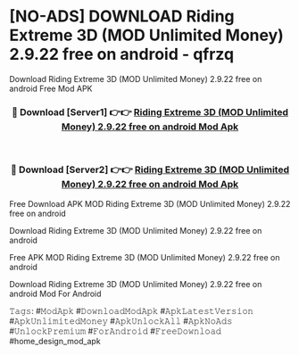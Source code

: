 # [NO-ADS] DOWNLOAD Riding Extreme 3D (MOD Unlimited Money) 2.9.22 free on android - qfrzq
Download Riding Extreme 3D (MOD Unlimited Money) 2.9.22 free on android Free Mod APK

<div align="center">
<h3>🔴 Download [Server1] 👉👉 <a href="https://apk-comot.site?title=Riding_Extreme_3D_(MOD_Unlimited_Money)_2.9.22_free_on_android">Riding Extreme 3D (MOD Unlimited Money) 2.9.22 free on android Mod Apk</a></h3><br>

<h3>🔴 Download [Server2] 👉👉 <a href="https://apk-comot.site?title=Riding_Extreme_3D_(MOD_Unlimited_Money)_2.9.22_free_on_android">Riding Extreme 3D (MOD Unlimited Money) 2.9.22 free on android Mod Apk</a></h3>
</div>


Free Download APK MOD Riding Extreme 3D (MOD Unlimited Money) 2.9.22 free on android

Download Riding Extreme 3D (MOD Unlimited Money) 2.9.22 free on android 

Free APK MOD Riding Extreme 3D (MOD Unlimited Money) 2.9.22 free on android 

Download Riding Extreme 3D (MOD Unlimited Money) 2.9.22 free on android Mod For Android

𝚃𝚊𝚐𝚜: #𝙼𝚘𝚍𝙰𝚙𝚔 #𝙳𝚘𝚠𝚗𝚕𝚘𝚊𝚍𝙼𝚘𝚍𝙰𝚙𝚔 #𝙰𝚙𝚔𝙻𝚊𝚝𝚎𝚜𝚝𝚅𝚎𝚛𝚜𝚒𝚘𝚗 #𝙰𝚙𝚔𝚄𝚗𝚕𝚒𝚖𝚒𝚝𝚎𝚍𝙼𝚘𝚗𝚎𝚢 #𝙰𝚙𝚔𝚄𝚗𝚕𝚘𝚌𝚔𝙰𝚕𝚕 #𝙰𝚙𝚔𝙽𝚘𝙰𝚍𝚜 #𝚄𝚗𝚕𝚘𝚌𝚔𝙿𝚛𝚎𝚖𝚒𝚞𝚖 #𝙵𝚘𝚛𝙰𝚗𝚍𝚛𝚘𝚒𝚍 #𝙵𝚛𝚎𝚎𝙳𝚘𝚠𝚗𝚕𝚘𝚊𝚍 #home_design_mod_apk